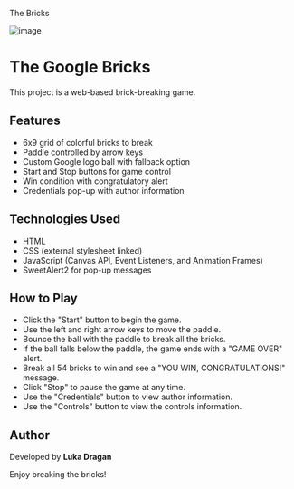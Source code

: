 The Bricks 

![image](https://github.com/user-attachments/assets/468055f3-f1a6-4b74-b7fd-20463b40af25)

# The Google Bricks

This project is a web-based brick-breaking game.

## Features
- 6x9 grid of colorful bricks to break
- Paddle controlled by arrow keys
- Custom Google logo ball with fallback option
- Start and Stop buttons for game control
- Win condition with congratulatory alert
- Credentials pop-up with author information

## Technologies Used
- HTML
- CSS (external stylesheet linked)
- JavaScript (Canvas API, Event Listeners, and Animation Frames)
- SweetAlert2 for pop-up messages

## How to Play
- Click the "Start" button to begin the game.
- Use the left and right arrow keys to move the paddle.
- Bounce the ball with the paddle to break all the bricks.
- If the ball falls below the paddle, the game ends with a "GAME OVER" alert.
- Break all 54 bricks to win and see a "YOU WIN, CONGRATULATIONS!" message.
- Click "Stop" to pause the game at any time.
- Use the "Credentials" button to view author information.
- Use the "Controls" button to view the controls information.

## Author
Developed by **Luka Dragan**

Enjoy breaking the bricks!
